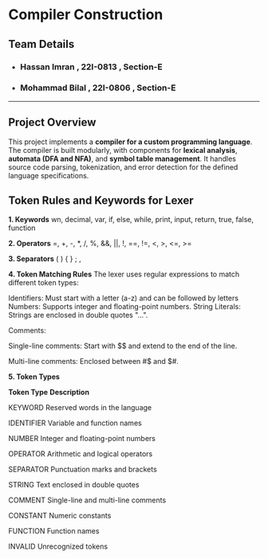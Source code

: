 # Compiler Construction

## Team Details
- ### **Hassan Imran , 22I-0813 , Section-E**
- ### **Mohammad Bilal , 22I-0806 , Section-E**

---

## Project Overview
This project implements a **compiler for a custom programming language**. The compiler is built modularly, with components for **lexical analysis**, **automata (DFA and NFA)**, and **symbol table management**. It handles source code parsing, tokenization, and error detection for the defined language specifications.

## Token Rules and Keywords for Lexer

**1. Keywords** 
wn, decimal, var, if, else, while, print, input, return, true, false, function

**2. Operators**
=, +, -, *, /, %, &&, ||, !, ==, !=, <, >, <=, >=

**3. Separators**
(  )  {  }  ;  ,

**4. Token Matching Rules**
The lexer uses regular expressions to match different token types:

Identifiers: Must start with a letter (a-z)  and can be followed by letters
Numbers: Supports integer and floating-point numbers.
String Literals: Strings are enclosed in double quotes "...".

Comments:

Single-line comments: Start with $$ and extend to the end of the line.

Multi-line comments: Enclosed between #$ and $#.




**5. Token Types**

**Token Type**                                              **Description**

KEYWORD                                                    Reserved words in the language

IDENTIFIER                                                 Variable and function names

NUMBER                                                     Integer and floating-point numbers

OPERATOR                                                   Arithmetic and logical operators

SEPARATOR                                                  Punctuation marks and brackets

STRING                                                     Text enclosed in double quotes

COMMENT                                                    Single-line and multi-line comments

CONSTANT                                                   Numeric constants

FUNCTION                                                   Function names

INVALID                                                    Unrecognized tokens





